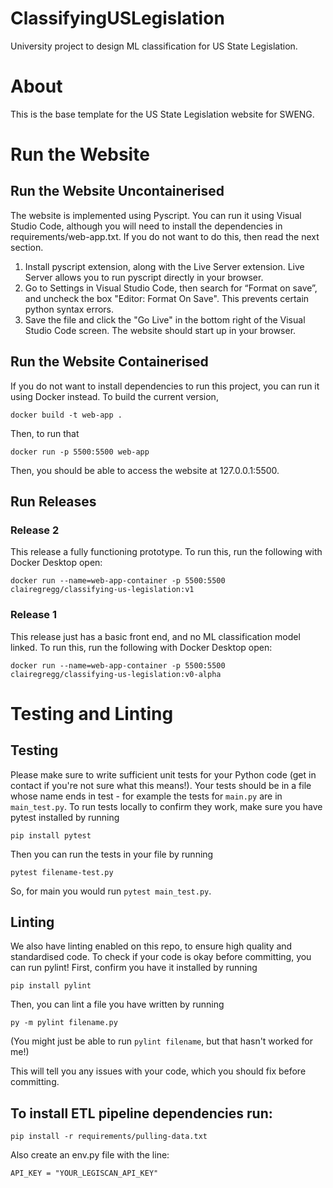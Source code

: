 # ClassifyingUSLegislation
University project to design ML classification for US State Legislation.

# About
This is the base template for the US State Legislation website for SWENG. 

# Run the Website

## Run the Website Uncontainerised
The website is implemented using Pyscript.
You can run it using Visual Studio Code, although you will need to install the dependencies in requirements/web-app.txt. If you do not want to do this, then read the next section.
1. Install pyscript extension, along with the Live Server extension. Live Server allows you to run pyscript directly in your browser.
2. Go to Settings in Visual Studio Code, then search for “Format on save”, and uncheck the box "Editor: Format On Save". This prevents certain python syntax errors.
3. Save the file and click the "Go Live" in the bottom right of the Visual Studio Code screen. The website should start up in your browser.

## Run the Website Containerised
If you do not want to install dependencies to run this project, you can run it using Docker instead.
To build the current version, 
```
docker build -t web-app .
```

Then, to run that
```
docker run -p 5500:5500 web-app
```

Then, you should be able to access the website at 127.0.0.1:5500.


## Run Releases
### Release 2
This release a fully functioning prototype. To run this, run the following with Docker Desktop open:

```
docker run --name=web-app-container -p 5500:5500 clairegregg/classifying-us-legislation:v1
```

### Release 1
This release just has a basic front end, and no ML classification model linked. To run this, run the following with Docker Desktop open:

```
docker run --name=web-app-container -p 5500:5500 clairegregg/classifying-us-legislation:v0-alpha
```



# Testing and Linting

## Testing
Please make sure to write sufficient unit tests for your Python code (get in contact if you're not sure what this means!). Your tests should be in a file whose name ends in test - for example the tests for `main.py` are in `main_test.py`. To run tests locally to confirm they work, make sure you have pytest installed by running
```
pip install pytest
```

Then you can run the tests in your file by running
```
pytest filename-test.py
```
So, for main you would run `pytest main_test.py`.

## Linting
We also have linting enabled on this repo, to ensure high quality and standardised code. To check if your code is okay before committing, you can run pylint!
First, confirm you have it installed by running
```
pip install pylint
```

Then, you can lint a file you have written by running
```
py -m pylint filename.py
```

 (You might just be able to run `pylint filename`, but that hasn't worked for me!)

 This will tell you any issues with your code, which you should fix before committing.

## To install ETL pipeline dependencies run:
```
pip install -r requirements/pulling-data.txt
```
Also create an env.py file with the line: 
```
API_KEY = "YOUR_LEGISCAN_API_KEY"
```
